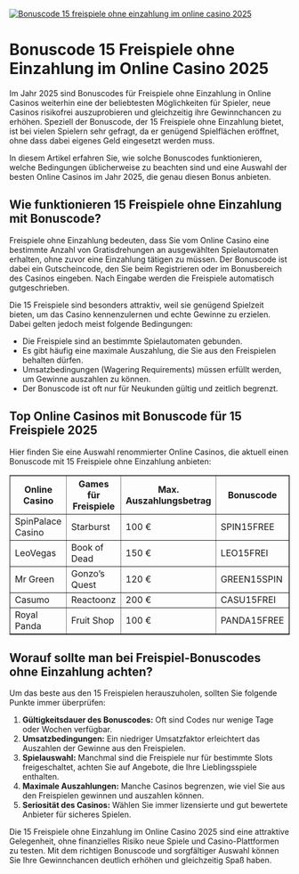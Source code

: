 [![Bonuscode 15 freispiele ohne einzahlung im online casino 2025](https://123-caf.pages.dev/gitsignup.png)](https://vrmoo.ru/Bt82HjjY)

<h1>Bonuscode 15 Freispiele ohne Einzahlung im Online Casino 2025</h1> <p>Im Jahr 2025 sind Bonuscodes für Freispiele ohne Einzahlung in Online Casinos weiterhin eine der beliebtesten Möglichkeiten für Spieler, neue Casinos risikofrei auszuprobieren und gleichzeitig ihre Gewinnchancen zu erhöhen. Speziell der Bonuscode, der 15 Freispiele ohne Einzahlung bietet, ist bei vielen Spielern sehr gefragt, da er genügend Spielflächen eröffnet, ohne dass dabei eigenes Geld eingesetzt werden muss.</p>  <p>In diesem Artikel erfahren Sie, wie solche Bonuscodes funktionieren, welche Bedingungen üblicherweise zu beachten sind und eine Auswahl der besten Online Casinos im Jahr 2025, die genau diesen Bonus anbieten.</p>  <h2>Wie funktionieren 15 Freispiele ohne Einzahlung mit Bonuscode?</h2> <p>Freispiele ohne Einzahlung bedeuten, dass Sie vom Online Casino eine bestimmte Anzahl von Gratisdrehungen an ausgewählten Spielautomaten erhalten, ohne zuvor eine Einzahlung tätigen zu müssen. Der Bonuscode ist dabei ein Gutscheincode, den Sie beim Registrieren oder im Bonusbereich des Casinos eingeben. Nach Eingabe werden die Freispiele automatisch gutgeschrieben.</p> <p>Die 15 Freispiele sind besonders attraktiv, weil sie genügend Spielzeit bieten, um das Casino kennenzulernen und echte Gewinne zu erzielen. Dabei gelten jedoch meist folgende Bedingungen:</p> <ul>   <li>Die Freispiele sind an bestimmte Spielautomaten gebunden.</li>   <li>Es gibt häufig eine maximale Auszahlung, die Sie aus den Freispielen behalten dürfen.</li>   <li>Umsatzbedingungen (Wagering Requirements) müssen erfüllt werden, um Gewinne auszahlen zu können.</li>   <li>Der Bonuscode ist oft nur für Neukunden gültig und zeitlich begrenzt.</li> </ul>  <h2>Top Online Casinos mit Bonuscode für 15 Freispiele 2025</h2> <p>Hier finden Sie eine Auswahl renommierter Online Casinos, die aktuell einen Bonuscode mit 15 Freispiele ohne Einzahlung anbieten:</p>  <table border="1" cellpadding="8" cellspacing="0">   <thead>     <tr>       <th>Online Casino</th>       <th>Games für Freispiele</th>       <th>Max. Auszahlungsbetrag</th>       <th>Bonuscode</th>     </tr>   </thead>   <tbody>     <tr>       <td>SpinPalace Casino</td>       <td>Starburst</td>       <td>100 €</td>       <td>SPIN15FREE</td>     </tr>     <tr>       <td>LeoVegas</td>       <td>Book of Dead</td>       <td>150 €</td>       <td>LEO15FREI</td>     </tr>     <tr>       <td>Mr Green</td>       <td>Gonzo’s Quest</td>       <td>120 €</td>       <td>GREEN15SPIN</td>     </tr>     <tr>       <td>Casumo</td>       <td>Reactoonz</td>       <td>200 €</td>       <td>CASU15FREI</td>     </tr>     <tr>       <td>Royal Panda</td>       <td>Fruit Shop</td>       <td>100 €</td>       <td>PANDA15FREE</td>     </tr>   </tbody> </table>  <h2>Worauf sollte man bei Freispiel-Bonuscodes ohne Einzahlung achten?</h2> <p>Um das beste aus den 15 Freispielen herauszuholen, sollten Sie folgende Punkte immer überprüfen:</p> <ol>   <li><strong>Gültigkeitsdauer des Bonuscodes:</strong> Oft sind Codes nur wenige Tage oder Wochen verfügbar.</li>   <li><strong>Umsatzbedingungen:</strong> Ein niedriger Umsatzfaktor erleichtert das Auszahlen der Gewinne aus den Freispielen.</li>   <li><strong>Spielauswahl:</strong> Manchmal sind die Freispiele nur für bestimmte Slots freigeschaltet, achten Sie auf Angebote, die Ihre Lieblingsspiele enthalten.</li>   <li><strong>Maximale Auszahlungen:</strong> Manche Casinos begrenzen, wie viel Sie aus den Freispielen gewinnen und auszahlen können.</li>   <li><strong>Seriosität des Casinos:</strong> Wählen Sie immer lizensierte und gut bewertete Anbieter für sicheres Spielen.</li> </ol>  <p>Die 15 Freispiele ohne Einzahlung im Online Casino 2025 sind eine attraktive Gelegenheit, ohne finanzielles Risiko neue Spiele und Casino-Plattformen zu testen. Mit dem richtigen Bonuscode und sorgfältiger Auswahl können Sie Ihre Gewinnchancen deutlich erhöhen und gleichzeitig Spaß haben.</p>